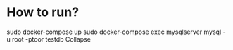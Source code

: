 # How to run?
sudo docker-compose up
sudo docker-compose exec mysqlserver mysql -u root -ptoor testdb
Collapse





